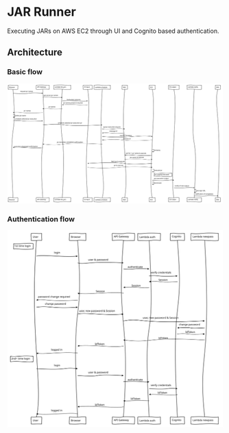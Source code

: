 # JAR Runner
Executing JARs on AWS EC2 through UI and Cognito based authentication.

## Architecture
### Basic flow
![Alt text](./diagrams/sequenceMain.svg)

### Authentication flow
![Alt text](./diagrams/sequenceAuth.svg)
